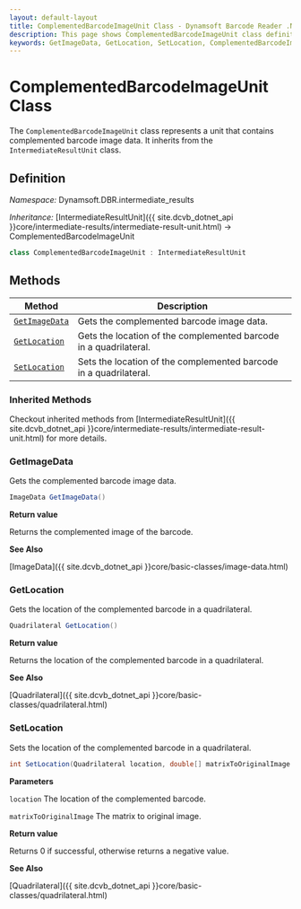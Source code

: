```yaml
---
layout: default-layout
title: ComplementedBarcodeImageUnit Class - Dynamsoft Barcode Reader .NET Edition API Reference
description: This page shows ComplementedBarcodeImageUnit class definition of Dynamsoft Barcode Reader SDK .NET Edition.
keywords: GetImageData, GetLocation, SetLocation, ComplementedBarcodeImageUnit, api reference
---
```

# ComplementedBarcodeImageUnit Class

The `ComplementedBarcodeImageUnit` class represents a unit that contains complemented barcode image data. It inherits from the `IntermediateResultUnit` class.

## Definition

*Namespace:* Dynamsoft.DBR.intermediate_results


*Inheritance:* [IntermediateResultUnit]({{ site.dcvb_dotnet_api }}core/intermediate-results/intermediate-result-unit.html) -> ComplementedBarcodeImageUnit

```csharp
class ComplementedBarcodeImageUnit : IntermediateResultUnit
```

## Methods

| Method                            | Description |
|-----------------------------------|-------------|
| [`GetImageData`](#getimagedata) | Gets the complemented barcode image data.|
| [`GetLocation`](#getlocation) | Gets the location of the complemented barcode in a quadrilateral.|
| [`SetLocation`](#setlocation) | Sets the location of the complemented barcode in a quadrilateral.|

### Inherited Methods

Checkout inherited methods from [IntermediateResultUnit]({{ site.dcvb_dotnet_api }}core/intermediate-results/intermediate-result-unit.html) for more details.

### GetImageData

Gets the complemented barcode image data.

```csharp
ImageData GetImageData()
```

**Return value**

Returns the complemented image of the barcode.

**See Also**

[ImageData]({{ site.dcvb_dotnet_api }}core/basic-classes/image-data.html)

### GetLocation

Gets the location of the complemented barcode in a quadrilateral.

```csharp
Quadrilateral GetLocation()
```

**Return value**

Returns the location of the complemented barcode in a quadrilateral.

**See Also**

[Quadrilateral]({{ site.dcvb_dotnet_api }}core/basic-classes/quadrilateral.html)

### SetLocation

Sets the location of the complemented barcode in a quadrilateral.

```csharp
int SetLocation(Quadrilateral location, double[] matrixToOriginalImage = null)
```

**Parameters**

`location` The location of the complemented barcode.

`matrixToOriginalImage` The matrix to original image.

**Return value**

Returns 0 if successful, otherwise returns a negative value.

**See Also**

[Quadrilateral]({{ site.dcvb_dotnet_api }}core/basic-classes/quadrilateral.html)


